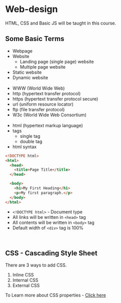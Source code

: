 # Web-design

HTML, CSS and Basic JS will be taught in this course.

## Some Basic Terms

- Webpage
- Website
  - Landing page (single page) website
  - Multiple page website
- Static website
- Dynamic website
  <br>
  <br>
- WWW (World Wide Web)
- http (hypertext transfer protocol)
- https (hypertext transfer protocol secure)
- url (uniform resource locator)
- ftp (file transfer protocol)
- W3c (World Wide Web Consortium)
  <br>
  <br>
- html (hypertext markup language)
- tags
  - single tag
  - double tag
- html syntax

```html
<!DOCTYPE html>
<html>
  <head>
    <title>Page Title</title>
  </head>

  <body>
    <h1>My First Heading</h1>
    <p>My first paragraph.</p>
  </body>
</html>
```

- `<!DOCTYPE html>` - Document type
- All links will be written in `<head>` tag
- All contents will be written in `<body>` tag
- Default width of `<div>` tag is 100%

<br>

## CSS - Cascading Style Sheet
 <span>There are 3 ways to add CSS. </span>
    <ol>
        <li>Inline CSS</li>
        <li>Internal CSS</li>
        <li>External CSS</li>
    </ol>

  <span>To Learn more about CSS properties - </span>
  <a href="https://www.w3schools.com/cssref/index.php" target="_blank" rel="noopener noreferrer">Click here</a>



